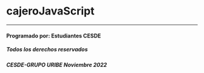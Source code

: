 # cajeroJavaScript

***
#### Programado por: Estudiantes CESDE
##### Todos los derechos reservados
##### CESDE-GRUPO URIBE Noviembre 2022
